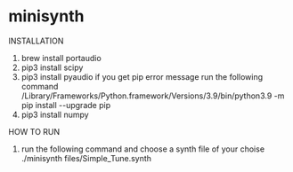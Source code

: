 # minisynth

INSTALLATION

1. brew install portaudio
2. pip3 install scipy
3. pip3 install pyaudio
	if you get pip error message run the following command
		/Library/Frameworks/Python.framework/Versions/3.9/bin/python3.9 -m pip install --upgrade pip
3. pip3 install numpy

HOW TO RUN

1. run the following command and choose a synth file of your choise
	./minisynth files/Simple_Tune.synth
